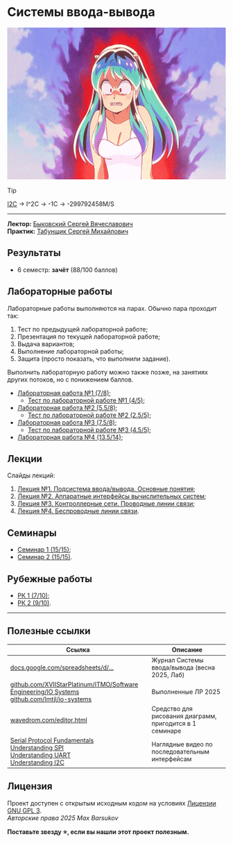 # Системы ввода-вывода

<img alt="urusei-yatsura" src="https://github.com/maxbarsukov/itmo/blob/master/.docs/urusei-yatsura.gif" height="350">

> [!TIP]
> [I2C](https://en.wikipedia.org/wiki/I%C2%B2C) → I^2C → -1C → -299792458M/S

---

**Лектор:** [Быковский Сергей Вячеславович](https://my.itmo.ru/persons/142291) \
**Практик:** [Табунщик Сергей Михайлович](https://my.itmo.ru/persons/242548)

## Результаты

- 6 семестр: **зачёт** (88/100 баллов)

## Лабораторные работы

Лабораторные работы выполняются на парах. Обычно пара проходит так:

1. Тест по предыдущей лабораторной работе;
2. Презентация по текущей лабораторной работе;
3. Выдача вариантов;
4. Выполнение лабораторной работы;
5. Защита (просто показать, что выполнили задание).

Выполнить лабораторную работу можно также позже, на занятиях других потоков, но с понижением баллов.

- [Лабораторная работа №1 (7/8)](./лабораторные/lab1/);
    - [Тест по лабораторной работе №1 (4/5)](./лабораторные/lab1/test.md);
- [Лабораторная работа №2 (5.5/8)](./лабораторные/lab2/);
    - [Тест по лабораторной работе №2 (2.5/5)](./лабораторные/lab2/test.md);
- [Лабораторная работа №3 (7.5/8)](./лабораторные/lab3/);
    - [Тест по лабораторной работе №3 (4.5/5)](./лабораторные/lab3/test.md);
- [Лабораторная работа №4 (13.5/14)](./лабораторные/lab4/);

## Лекции

Слайды лекций:

1. [Лекция №1. Подсистема ввода/вывода. Основные понятия](./лекции/IO_L1.pdf);
2. [Лекция №2. Аппаратные интерфейсы вычислительных систем](./лекции/IO_L2.pdf);
3. [Лекция №3. Контроллерные сети. Проводные линии связи](./лекции/IO_L3.pdf);
4. [Лекция №4. Беспроводные линии связи](./лекции/IO_L4.pdf).

## Семинары

- [Семинар 1 (15/15)](./семинары/1/);
- [Семинар 2 (15/15)](./семинары/2/).

## Рубежные работы

- [РК 1 (7/10)](./тесты/1.md);
- [РК 2 (9/10)](./тесты/2.md).

---

## Полезные ссылки

| Ссылка | Описание |
| --- | --- |
| [docs.google.com/spreadsheets/d/...](https://docs.google.com/spreadsheets/d/1OHhom83Tbe3tT5OS5ZLEOhddLqOBjXjmhC-pcKnpdJo/edit?gid=510817831#gid=510817831) | Журнал Системы ввода/вывода (весна 2025, Лаб) |
| [github.com/XVIIStarPlatinum/ITMO/Software Engineering/IO Systems](https://github.com/XVIIStarPlatinum/ITMO/tree/master/Software%20Engineering/IO%20Systems) <br> [github.com/Imtjl/io-systems](https://github.com/Imtjl/io-systems) | Выполненные ЛР 2025 |
| [wavedrom.com/editor.html](https://wavedrom.com/editor.html) | Средство для рисования диаграмм, пригодится в 1 семинаре |
| [Serial Protocol Fundamentals](https://youtu.be/yz7h5xd18OE) <br> [Understanding SPI](https://youtu.be/0nVNwozXsIc) <br> [Understanding UART](https://youtu.be/sTHckUyxwp8) <br> [Understanding I2C](https://youtu.be/CAvawEcxoPU) | Наглядные видео по последовательным интерфейсам |

## Лицензия <a name="license"></a>

Проект доступен с открытым исходным кодом на условиях [Лицензии GNU GPL 3](https://opensource.org/license/gpl-3-0/). \
*Авторские права 2025 Max Barsukov*

**Поставьте звезду :star:, если вы нашли этот проект полезным.**
